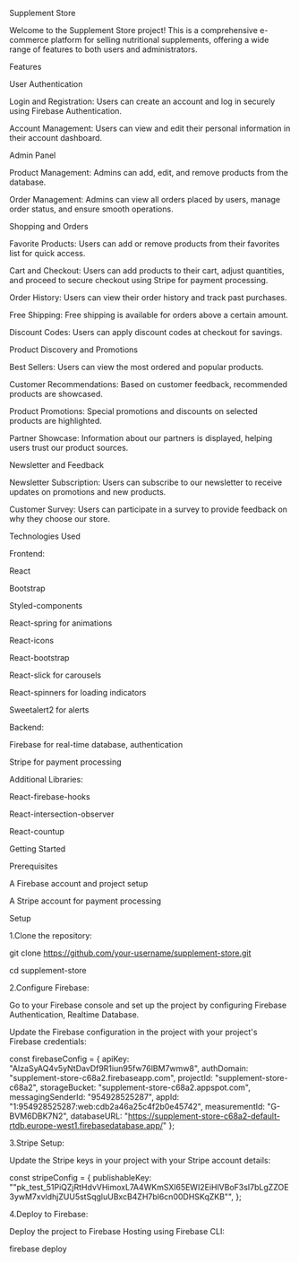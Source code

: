 Supplement Store

Welcome to the Supplement Store project! This is a comprehensive e-commerce platform for selling nutritional supplements, offering a wide range of features to both users and administrators.

Features

User Authentication

Login and Registration: Users can create an account and log in securely using Firebase Authentication.

Account Management: Users can view and edit their personal information in their account dashboard.

Admin Panel

Product Management: Admins can add, edit, and remove products from the database.

Order Management: Admins can view all orders placed by users, manage order status, and ensure smooth operations.

Shopping and Orders

Favorite Products: Users can add or remove products from their favorites list for quick access.

Cart and Checkout: Users can add products to their cart, adjust quantities, and proceed to secure checkout using Stripe for payment processing.

Order History: Users can view their order history and track past purchases.

Free Shipping: Free shipping is available for orders above a certain amount.

Discount Codes: Users can apply discount codes at checkout for savings.

Product Discovery and Promotions

Best Sellers: Users can view the most ordered and popular products.

Customer Recommendations: Based on customer feedback, recommended products are showcased.

Product Promotions: Special promotions and discounts on selected products are highlighted.

Partner Showcase: Information about our partners is displayed, helping users trust our product sources.

Newsletter and Feedback

Newsletter Subscription: Users can subscribe to our newsletter to receive updates on promotions and new products.

Customer Survey: Users can participate in a survey to provide feedback on why they choose our store.

Technologies Used

Frontend:

React

Bootstrap

Styled-components

React-spring for animations

React-icons

React-bootstrap

React-slick for carousels

React-spinners for loading indicators

Sweetalert2 for alerts

Backend:

Firebase for real-time database, authentication

Stripe for payment processing

Additional Libraries:

React-firebase-hooks

React-intersection-observer

React-countup

Getting Started

Prerequisites

A Firebase account and project setup

A Stripe account for payment processing

Setup

1.Clone the repository:

git clone https://github.com/your-username/supplement-store.git

cd supplement-store

2.Configure Firebase:

Go to your Firebase console and set up the project by configuring Firebase Authentication, Realtime Database.

Update the Firebase configuration in the project with your project's Firebase credentials:

const firebaseConfig = {
  apiKey: "AIzaSyAQ4v5yNtDavDf9R1iun95fw76lBM7wmw8",
  authDomain: "supplement-store-c68a2.firebaseapp.com",
  projectId: "supplement-store-c68a2",
  storageBucket: "supplement-store-c68a2.appspot.com",
  messagingSenderId: "954928525287",
  appId: "1:954928525287:web:cdb2a46a25c4f2b0e45742",
  measurementId: "G-BVM6DBK7N2",
  databaseURL: "https://supplement-store-c68a2-default-rtdb.europe-west1.firebasedatabase.app/"
};

3.Stripe Setup:

Update the Stripe keys in your project with your Stripe account details:

const stripeConfig = {
  publishableKey: ""pk_test_51PiQZjRtHdvVHimoxL7A4WKmSXl65EWI2EiHlVBoF3sI7bLgZZOE3ywM7xvldhjZUU5stSqgluUBxcB4ZH7bl6cn00DHSKqZKB"",
};

4.Deploy to Firebase:

Deploy the project to Firebase Hosting using Firebase CLI:

firebase deploy